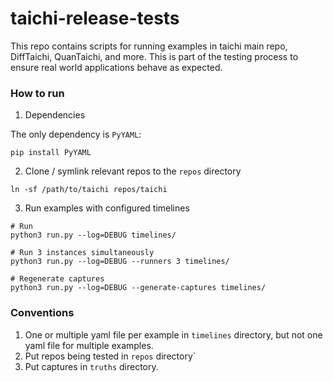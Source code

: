 # taichi-release-tests

This repo contains scripts for running examples in taichi main repo, DiffTaichi, QuanTaichi, and more.
This is part of the testing process to ensure real world applications behave as expected.


### How to run

1. Dependencies

The only dependency is `PyYAML`:

```
pip install PyYAML
```

2. Clone / symlink relevant repos to the `repos` directory

```
ln -sf /path/to/taichi repos/taichi
```

3. Run examples with configured timelines

```
# Run
python3 run.py --log=DEBUG timelines/

# Run 3 instances simultaneously
python3 run.py --log=DEBUG --runners 3 timelines/

# Regenerate captures
python3 run.py --log=DEBUG --generate-captures timelines/
```


### Conventions

1. One or multiple yaml file per example in `timelines` directory, but not one yaml file for multiple examples.
2. Put repos being tested in `repos` directory`
3. Put captures in `truths` directory. 
